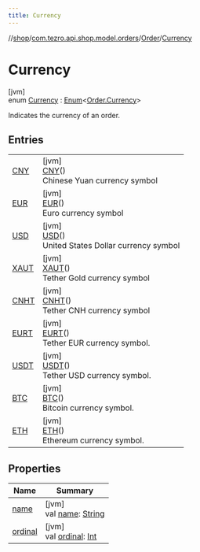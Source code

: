 ```yaml
---
title: Currency
---
```

//[shop](../../../../index.html)/[com.tezro.api.shop.model.orders](../../index.html)/[Order](../index.html)/[Currency](index.html)



# Currency



[jvm]\
enum [Currency](index.html) : [Enum](https://kotlinlang.org/api/latest/jvm/stdlib/kotlin/-enum/index.html)&lt;[Order.Currency](index.html)&gt; 

Indicates the currency of an order.



## Entries


| | |
|---|---|
| [CNY](-c-n-y/index.html) | [jvm]<br>[CNY](-c-n-y/index.html)()<br>Chinese Yuan currency symbol |
| [EUR](-e-u-r/index.html) | [jvm]<br>[EUR](-e-u-r/index.html)()<br>Euro currency symbol |
| [USD](-u-s-d/index.html) | [jvm]<br>[USD](-u-s-d/index.html)()<br>United States Dollar currency symbol |
| [XAUT](-x-a-u-t/index.html) | [jvm]<br>[XAUT](-x-a-u-t/index.html)()<br>Tether Gold currency symbol |
| [CNHT](-c-n-h-t/index.html) | [jvm]<br>[CNHT](-c-n-h-t/index.html)()<br>Tether CNH currency symbol |
| [EURT](-e-u-r-t/index.html) | [jvm]<br>[EURT](-e-u-r-t/index.html)()<br>Tether EUR currency symbol. |
| [USDT](-u-s-d-t/index.html) | [jvm]<br>[USDT](-u-s-d-t/index.html)()<br>Tether USD currency symbol. |
| [BTC](-b-t-c/index.html) | [jvm]<br>[BTC](-b-t-c/index.html)()<br>Bitcoin currency symbol. |
| [ETH](-e-t-h/index.html) | [jvm]<br>[ETH](-e-t-h/index.html)()<br>Ethereum currency symbol. |


## Properties


| Name | Summary |
|---|---|
| [name](-e-t-h/index.html#-372974862%2FProperties%2F-880856229) | [jvm]<br>val [name](-e-t-h/index.html#-372974862%2FProperties%2F-880856229): [String](https://kotlinlang.org/api/latest/jvm/stdlib/kotlin/-string/index.html) |
| [ordinal](-e-t-h/index.html#-739389684%2FProperties%2F-880856229) | [jvm]<br>val [ordinal](-e-t-h/index.html#-739389684%2FProperties%2F-880856229): [Int](https://kotlinlang.org/api/latest/jvm/stdlib/kotlin/-int/index.html) |

